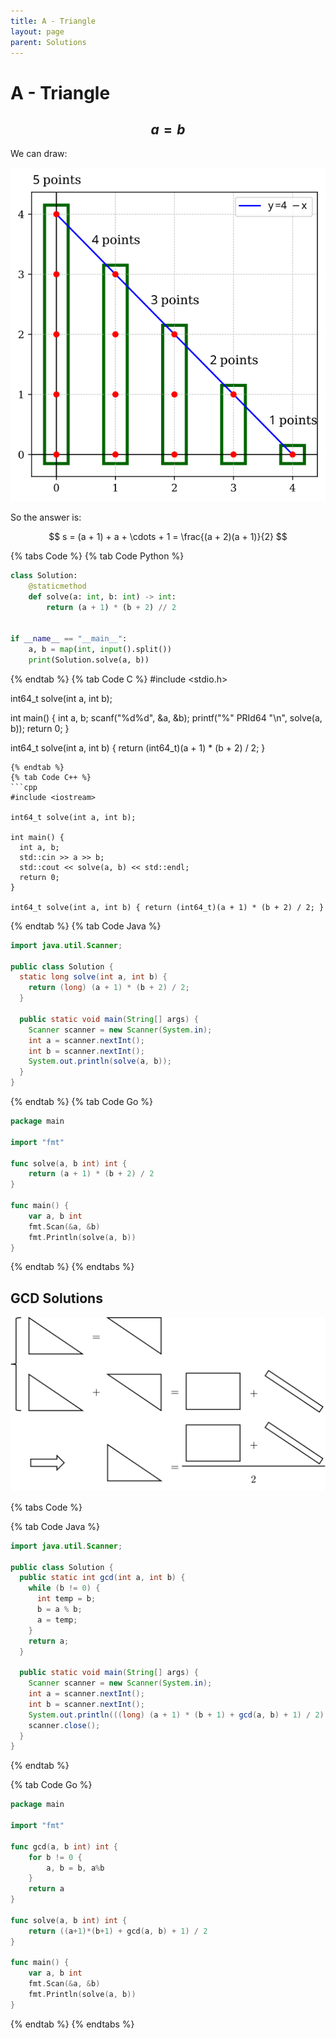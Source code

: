 ```yaml
---
title: A - Triangle
layout: page
parent: Solutions
---
```


# A - Triangle

## $$a=b$$

We can draw:

![](imgs/A/sum.svg)

So the answer is:

$$
s = (a + 1) + a + \cdots + 1 = \frac{(a + 2)(a + 1)}{2}
$$

{% tabs Code %}
{% tab Code Python %}
```python
class Solution:
    @staticmethod
    def solve(a: int, b: int) -> int:
        return (a + 1) * (b + 2) // 2


if __name__ == "__main__":
    a, b = map(int, input().split())
    print(Solution.solve(a, b))
```
{% endtab %}
{% tab Code C %}
#include <stdio.h>

int64_t solve(int a, int b);

int main() {
  int a, b;
  scanf("%d%d", &a, &b);
  printf("%" PRId64 "\n", solve(a, b));
  return 0;
}

int64_t solve(int a, int b) { return (int64_t)(a + 1) * (b + 2) / 2; }
```
{% endtab %}
{% tab Code C++ %}
```cpp
#include <iostream>

int64_t solve(int a, int b);

int main() {
  int a, b;
  std::cin >> a >> b;
  std::cout << solve(a, b) << std::endl;
  return 0;
}

int64_t solve(int a, int b) { return (int64_t)(a + 1) * (b + 2) / 2; }
```
{% endtab %}
{% tab Code Java %}
```java
import java.util.Scanner;

public class Solution {
  static long solve(int a, int b) {
    return (long) (a + 1) * (b + 2) / 2;
  }

  public static void main(String[] args) {
    Scanner scanner = new Scanner(System.in);
    int a = scanner.nextInt();
    int b = scanner.nextInt();
    System.out.println(solve(a, b));
  }
}
```
{% endtab %}
{% tab Code Go %}
```go
package main

import "fmt"

func solve(a, b int) int {
	return (a + 1) * (b + 2) / 2
}

func main() {
	var a, b int
	fmt.Scan(&a, &b)
	fmt.Println(solve(a, b))
}
```
{% endtab %}
{% endtabs %}

## GCD Solutions

![](imgs/A/sollog.svg)

{% tabs Code %}

{% tab Code Java %}
```java
import java.util.Scanner;

public class Solution {
  public static int gcd(int a, int b) {
    while (b != 0) {
      int temp = b;
      b = a % b;
      a = temp;
    }
    return a;
  }

  public static void main(String[] args) {
    Scanner scanner = new Scanner(System.in);
    int a = scanner.nextInt();
    int b = scanner.nextInt();
    System.out.println(((long) (a + 1) * (b + 1) + gcd(a, b) + 1) / 2);
    scanner.close();
  }
}
```
{% endtab %}

{% tab Code Go %}
```go
package main

import "fmt"

func gcd(a, b int) int {
	for b != 0 {
		a, b = b, a%b
	}
	return a
}

func solve(a, b int) int {
	return ((a+1)*(b+1) + gcd(a, b) + 1) / 2
}

func main() {
	var a, b int
	fmt.Scan(&a, &b)
	fmt.Println(solve(a, b))
}
```
{% endtab %}
{% endtabs %}
